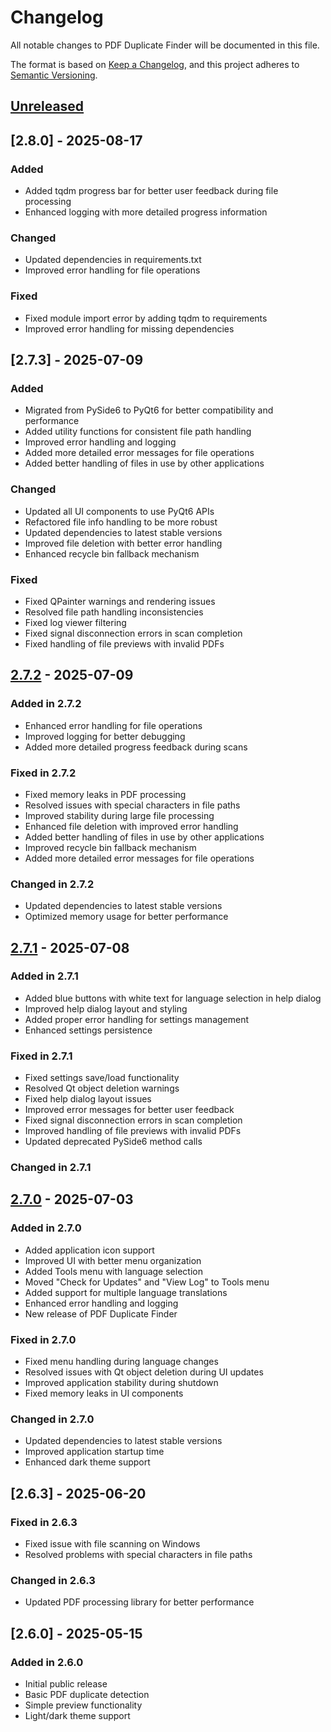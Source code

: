 # Changelog

All notable changes to PDF Duplicate Finder will be documented in this file.

The format is based on [Keep a Changelog](https://keepachangelog.com/en/1.0.0/),
and this project adheres to [Semantic Versioning](https://semver.org/spec/v2.0.0.html).

## [Unreleased]

## [2.8.0] - 2025-08-17
### Added
- Added tqdm progress bar for better user feedback during file processing
- Enhanced logging with more detailed progress information

### Changed
- Updated dependencies in requirements.txt
- Improved error handling for file operations

### Fixed
- Fixed module import error by adding tqdm to requirements
- Improved error handling for missing dependencies

## [2.7.3] - 2025-07-09
### Added
- Migrated from PySide6 to PyQt6 for better compatibility and performance
- Added utility functions for consistent file path handling
- Improved error handling and logging
- Added more detailed error messages for file operations
- Added better handling of files in use by other applications

### Changed
- Updated all UI components to use PyQt6 APIs
- Refactored file info handling to be more robust
- Updated dependencies to latest stable versions
- Improved file deletion with better error handling
- Enhanced recycle bin fallback mechanism

### Fixed
- Fixed QPainter warnings and rendering issues
- Resolved file path handling inconsistencies
- Fixed log viewer filtering
- Fixed signal disconnection errors in scan completion
- Fixed handling of file previews with invalid PDFs

## [2.7.2] - 2025-07-09

### Added in 2.7.2

- Enhanced error handling for file operations
- Improved logging for better debugging
- Added more detailed progress feedback during scans

### Fixed in 2.7.2

- Fixed memory leaks in PDF processing
- Resolved issues with special characters in file paths
- Improved stability during large file processing
- Enhanced file deletion with improved error handling
- Added better handling of files in use by other applications
- Improved recycle bin fallback mechanism
- Added more detailed error messages for file operations

### Changed in 2.7.2

- Updated dependencies to latest stable versions
- Optimized memory usage for better performance

## [2.7.1] - 2025-07-08

### Added in 2.7.1

- Added blue buttons with white text for language selection in help dialog
- Improved help dialog layout and styling
- Added proper error handling for settings management
- Enhanced settings persistence

### Fixed in 2.7.1

- Fixed settings save/load functionality
- Resolved Qt object deletion warnings
- Fixed help dialog layout issues
- Improved error messages for better user feedback
- Fixed signal disconnection errors in scan completion
- Improved handling of file previews with invalid PDFs
- Updated deprecated PySide6 method calls

### Changed in 2.7.1

## [2.7.0] - 2025-07-03

### Added in 2.7.0

- Added application icon support
- Improved UI with better menu organization
- Added Tools menu with language selection
- Moved "Check for Updates" and "View Log" to Tools menu
- Added support for multiple language translations
- Enhanced error handling and logging
- New release of PDF Duplicate Finder

### Fixed in 2.7.0

- Fixed menu handling during language changes
- Resolved issues with Qt object deletion during UI updates
- Improved application stability during shutdown
- Fixed memory leaks in UI components

### Changed in 2.7.0

- Updated dependencies to latest stable versions
- Improved application startup time
- Enhanced dark theme support

## [2.6.3] - 2025-06-20

### Fixed in 2.6.3

- Fixed issue with file scanning on Windows
- Resolved problems with special characters in file paths

### Changed in 2.6.3

- Updated PDF processing library for better performance

## [2.6.0] - 2025-05-15

### Added in 2.6.0

- Initial public release
- Basic PDF duplicate detection
- Simple preview functionality
- Light/dark theme support

[Unreleased]: https://github.com/Nsfr750/PDF_finder/compare/v1.3.0...HEAD
[1.3.0]: https://github.com/Nsfr750/PDF_finder/compare/v2.7.2...v1.3.0
[2.7.2]: https://github.com/Nsfr750/PDF_finder/compare/v2.7.1...v2.7.2
[2.7.1]: https://github.com/Nsfr750/PDF_finder/compare/v2.7.0...v2.7.1
[2.7.0]: https://github.com/Nsfr750/PDF_finder/releases/tag/v2.7.0
